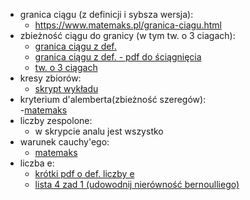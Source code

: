 - granica ciągu (z definicji i sybsza wersja):  
    - https://www.matemaks.pl/granica-ciagu.html  
- zbieżność ciągu do granicy (w tym tw. o 3 ciagach):  
    - [granica ciągu z def.](https://www.naukowiec.org/wiedza/matematyka/definicja-granicy-ciagu-zbieznego_3330.html)  
    - [granica ciągu z def. - pdf do ściągnięcia](https://zpe.gov.pl/pdf/PxDXcIUG5)  
    - [tw. o 3 ciągach](https://www.matemaks.pl/twierdzenie-o-trzech-ciagach.html)  
- kresy zbiorów:  
    - [skrypt wykładu](https://www.math.uni.wroc.pl/~jwr/2020-21/Analiza1/wyklad16.pdf)  
- kryterium d'alemberta(zbieżność szeregów):  
    -[matemaks](https://www.matemaks.pl/kryterium-d-alemberta.html)  
- liczby zespolone:  
    - w skrypcie analu jest wszystko  
- warunek cauchy'ego:  
    - [matemaks](https://www.matemaks.pl/kryterium-cauchy-ego.html)  
- liczba e:  
    - [krótki pdf o def. liczby e](https://www.fuw.edu.pl/~maciejun/MatematykaI-10-11/Tematy/Liczbae.pdf)  
    - [lista 4 zad 1 (udowodnij nierówność bernoulliego)](https://www.youtube.com/watch?v=J4QZdHcBBK8)  

